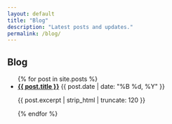 ```yaml
---
layout: default
title: "Blog"
description: "Latest posts and updates."
permalink: /blog/
---
```


<h2>Blog</h2>
<ul class="post-list">
  {% for post in site.posts %}
    <li>
      <a href="{{ post.url | relative_url }}"><strong>{{ post.title }}</strong></a>
      <span class="post-date">{{ post.date | date: "%B %d, %Y" }}</span>
      <p>{{ post.excerpt | strip_html | truncate: 120 }}</p>
    </li>
  {% endfor %}
</ul>
